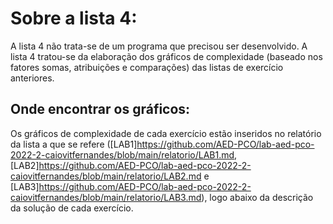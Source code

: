 # Sobre a lista 4:
A lista 4 não trata-se de um programa que precisou ser desenvolvido. A lista 4 tratou-se da elaboração dos gráficos de complexidade (baseado nos fatores somas, atribuições e comparações) das listas de exercício anteriores.

## Onde encontrar os gráficos:
Os gráficos de complexidade de cada exercício estão inseridos no relatório da lista a que se refere ([LAB1]<https://github.com/AED-PCO/lab-aed-pco-2022-2-caiovitfernandes/blob/main/relatorio/LAB1.md>, [LAB2]<https://github.com/AED-PCO/lab-aed-pco-2022-2-caiovitfernandes/blob/main/relatorio/LAB2.md> e [LAB3]<https://github.com/AED-PCO/lab-aed-pco-2022-2-caiovitfernandes/blob/main/relatorio/LAB3.md>), logo abaixo da descrição da solução de cada exercício.